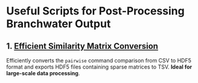 # Useful Scripts for Post-Processing Branchwater Output

## 1. [Efficient Similarity Matrix Conversion](pairwise_to_matrix/README.md)
Efficiently converts the `pairwise` command comparison from CSV to HDF5 format and exports HDF5 files containing sparse matrices to TSV. **Ideal for large-scale data processing**.
